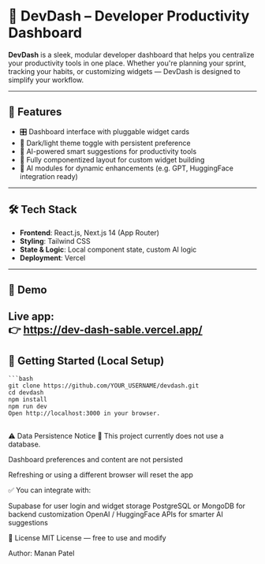 # 🧰 DevDash – Developer Productivity Dashboard

**DevDash** is a sleek, modular developer dashboard that helps you centralize your productivity tools in one place. Whether you're planning your sprint, tracking your habits, or customizing widgets — DevDash is designed to simplify your workflow.

---

## 🚀 Features

- 🎛️ Dashboard interface with pluggable widget cards
- 🌙 Dark/light theme toggle with persistent preference
- 🧠 AI-powered smart suggestions for productivity tools
- 🧩 Fully componentized layout for custom widget building
- 🧠 AI modules for dynamic enhancements (e.g. GPT, HuggingFace integration ready)

---

## 🛠 Tech Stack

- **Frontend**: React.js, Next.js 14 (App Router)
- **Styling**: Tailwind CSS
- **State & Logic**: Local component state, custom AI logic
- **Deployment**: Vercel

---

## 🧪 Demo

Live app:  
👉 https://dev-dash-sable.vercel.app/
---

## 📝 Getting Started (Local Setup)

    ```bash
    git clone https://github.com/YOUR_USERNAME/devdash.git
    cd devdash
    npm install
    npm run dev
    Open http://localhost:3000 in your browser.

##
⚠️ Data Persistence Notice
🚫 This project currently does not use a database.

Dashboard preferences and content are not persisted

Refreshing or using a different browser will reset the app

✅ You can integrate with:

Supabase for user login and widget storage
PostgreSQL or MongoDB for backend customization
OpenAI / HuggingFace APIs for smarter AI suggestions

📄 License
MIT License — free to use and modify

Author: 
Manan Patel
